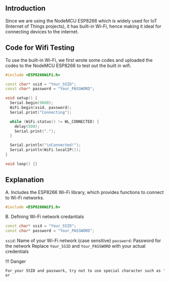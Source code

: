 ## Introduction
Since we are using the NodeMCU ESP8266 which is widely used for IoT (Internet of Things projects), it has built-in Wi-Fi, hence making it ideal for connecting devices to the internet. 

## Code for Wifi Testing
To use the built-in Wi-Fi, we first wrote some codes and uploaded the codes to the NodeMCU ESP8266 to test out the built in wifi. 

```cpp
#include <ESP8266WiFi.h>

const char* ssid = "Your_SSID";
const char* password = "Your_PASSWORD";

void setup() {
  Serial.begin(9600);
  WiFi.begin(ssid, password);
  Serial.print("Connecting");

  while (WiFi.status() != WL_CONNECTED) {
    delay(500);
    Serial.print(".");
  }

  Serial.println("\nConnected!");
  Serial.println(WiFi.localIP());
}

void loop() {}

```

## Explanation 

A. Includes the ESP8266 Wi-Fi library, which provides functions to connect to Wi-Fi networks.

```cpp
#include <ESP8266WiFi.h>
```

B. Defining Wi-Fi network credantials

```cpp
const char* ssid = "Your_SSID";
const char* password = "Your_PASSWORD";
```

  ```ssid```: Name of your Wi-Fi network (case sensitive)
  ```password```: Password for the network
  Replace ```Your_SSID``` and ```Your_PASSWORD``` with your actual credentials

!!! Danger 

    For your SSID and passwork, try not to use special character such as ' or ` 

